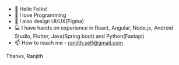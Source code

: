 - 👋 Hello Folks!
- 💞 I love Programming
- 🎨 I also design UI/UX(Figma)
- 💻 I have hands on experience in React, Angular, Node.js, Android Studio, Flutter, Java(Spring boot) and Python(Fastapi)
- 📫 How to reach me - ranjith.self@gmail.com

Thanks,
Ranjith
